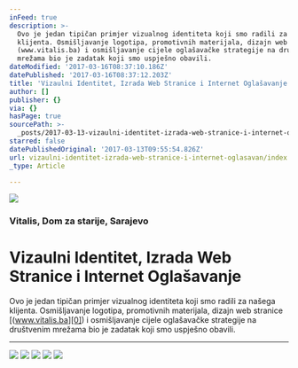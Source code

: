 ```yaml
---
inFeed: true
description: >-
  Ovo je jedan tipičan primjer vizualnog identiteta koji smo radili za našega
  klijenta. Osmišljavanje logotipa, promotivnih materijala, dizajn web stranice
  (www.vitalis.ba) i osmišljavanje cijele oglašavačke strategije na društvenim
  mrežama bio je zadatak koji smo uspješno obavili.
dateModified: '2017-03-16T08:37:10.186Z'
datePublished: '2017-03-16T08:37:12.203Z'
title: 'Vizaulni Identitet, Izrada Web Stranice i Internet Oglašavanje'
author: []
publisher: {}
via: {}
hasPage: true
sourcePath: >-
  _posts/2017-03-13-vizaulni-identitet-izrada-web-stranice-i-internet-oglasavan.md
starred: false
datePublishedOriginal: '2017-03-13T09:55:54.826Z'
url: vizaulni-identitet-izrada-web-stranice-i-internet-oglasavan/index.html
_type: Article

---
```

![](https://the-grid-user-content.s3-us-west-2.amazonaws.com/5ab33e82-905d-40e3-985a-4e153d193bf4.jpg)

### Vitalis, Dom za starije, Sarajevo

# Vizaulni Identitet, Izrada Web Stranice i Internet Oglašavanje

Ovo je jedan tipičan primjer vizualnog identiteta koji smo radili za našega klijenta. Osmišljavanje logotipa, promotivnih materijala, dizajn web stranice [(www.vitalis.ba][0]) i osmišljavanje cijele oglašavačke strategije na društvenim mrežama bio je zadatak koji smo uspješno obavili.

---

![](https://the-grid-user-content.s3-us-west-2.amazonaws.com/bf64f3d4-40f2-4bec-9b69-d4201376ee9e.jpg)
![](https://the-grid-user-content.s3-us-west-2.amazonaws.com/b67c9858-cbe0-4bc0-a19b-e5bc3e7edec6.jpg)
![](https://the-grid-user-content.s3-us-west-2.amazonaws.com/a1171742-2b85-489c-a93b-fddb09e57494.jpg)
![](https://the-grid-user-content.s3-us-west-2.amazonaws.com/d9b3932d-6896-4a2b-aa23-8275632d01fa.jpg)
![](https://the-grid-user-content.s3-us-west-2.amazonaws.com/2c5fbc8c-f315-4b29-8352-90a9a8550792.jpg)

[0]: http://www.vitalis.ba/
